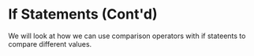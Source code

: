 # If Statements (Cont'd) #

We will look at how we can use comparison operators with if stateents to compare different values.
